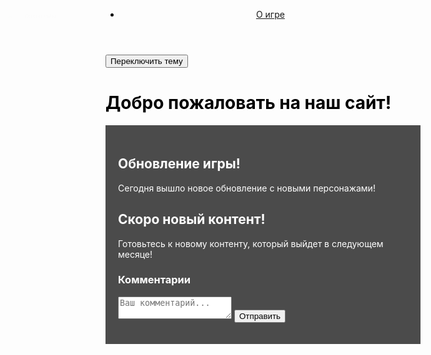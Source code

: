 
<html lang="ru">
<head>
    <meta charset="UTF-8">
    <meta name="viewport" content="width=device-width, initial-scale=1.0">
    <link rel="stylesheet" href="style.css">
    <title>Главная страница</title>
    <style>
        body {
            background-image: url('images/background.jpg');
            background-size: cover;
            background-position: center;
            background-attachment: fixed;
            transition: background-color 0.5s;
            color: black;
        }
        .logo {
            width: 200px;
            position: absolute;
            top: 20px;
            left: 20px;
            opacity: 0;
            transform: scale(0.5);
            animation: fadeIn 1s ease-in-out forwards;
        }
        @keyframes fadeIn {
            from {
                opacity: 0;
                transform: scale(0.5);
            }
            to {
                opacity: 1;
                transform: scale(1);
            }
        }
        @media (max-width: 768px) {
            .logo {
                width: 150px;
                top: 10px;
                left: 10px;
            }
        }
        .news {
            padding: 20px;
            background: rgba(0, 0, 0, 0.7);
            color: white;
        }
        .dark-theme {
            background-color: #121212;
            color: white;
        }
        .modal {
            display: none;
            position: fixed;
            z-index: 1;
            left: 0;
            top: 0;
            width: 100%;
            height: 100%;
            overflow: auto;
            background-color: rgb(0,0,0);
            background-color: rgba(0,0,0,0.4);
            padding-top: 60px;
        }
        .modal-content {
            background-color: #fefefe;
            margin: 5% auto;
            padding: 20px;
            border: 1px solid #888;
            width: 80%;
        }
        .close {
            color: #aaa;
            float: right;
            font-size: 28px;
            font-weight: bold;
        }
        .close:hover,
        .close:focus {
            color: black;
            text-decoration: none;
            cursor: pointer;
        }
    </style>
</head>
<body>
    <header>
        <img src="images/logo.png" alt="Логотип сайта" class="logo" loading="lazy" id="logo">
        <nav>
            <ul>
                <li><a href="2part.html">О игре</a></li>
            </ul>
        </nav>
    </header>
    <main>
        <button id="toggle-theme">Переключить тему</button>
        <h1>Добро пожаловать на наш сайт!</h1>
    </main>
    <div id="modal" class="modal">
        <div class="modal-content">
            <span class="close">&times;</span>
            <p>Вы кликнули на логотип!</p>
        </div>
    </div>
    <section class="news">
        <article>
            <h2>Обновление игры!</h2>
            <p>Сегодня вышло новое обновление с новыми персонажами!</p>
        </article>
        <article>
            <h2>Скоро новый контент!</h2>
            <p>Готовьтесь к новому контенту, который выйдет в следующем месяце!</p>
        </article>
        <section class="comments">
            <h3>Комментарии</h3>
            <form id="comment-form">
                <textarea id="comment" placeholder="Ваш комментарий..." required></textarea>
                <button type="submit">Отправить</button>
            </form>
            <div id="comments-list"></div>
        </section>
    </section>
    <script>
        // Переключение темного и светлого режима
        const toggleButton = document.getElementById('toggle-theme');
        toggleButton.addEventListener('click', () => {
            document.body.classList.toggle('dark-theme');
        });
        // Модальное окно при клике на логотип
        const logo = document.getElementById('logo');
                const modal = document.getElementById('modal');
        const closeModal = document.getElementsByClassName('close')[0];
        logo.addEventListener('click', () => {
            modal.style.display = 'block';
        });
        closeModal.onclick = function() {
            modal.style.display = 'none';
        }
        window.onclick = function(event) {
            if (event.target == modal) {
                modal.style.display = 'none';
            }
        }
        const commentForm = document.getElementById('comment-form');
        const commentsList = document.getElementById('comments-list');

        if (commentForm) {
            commentForm.addEventListener('submit', function(event) {
                event.preventDefault();
                const commentText = document.getElementById('comment').value;
                const newComment = document.createElement('p');
                newComment.textContent = commentText;
                commentsList.appendChild(newComment);
                commentForm.reset();
            });
        }
    </script>
</body>
</html>


